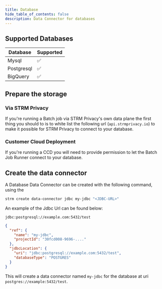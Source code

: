 ```yaml
---
title: Database
hide_table_of_contents: false
description: Data Connector for databases
---
```

## Supported Databases

| Database   | Supported |
|------------|-----------|
| Mysql      | ✅         |
| Postgresql | ✅         |
| BigQuery   | ✅          |

## Prepare the storage

### Via STRM Privacy
If you're running a Batch job via STRM Privacy's own data plane the first thing you should to is to white list the following url
(```api.strmprivacy.io```) to make it possible for STRM Privacy to connect to your database.

### Customer Cloud Deployment
If you're running a CCD you will need to provide permission to let the Batch Job Runner connect to your database.

## Create the data connector

A Database Data Connector can be created with the following command, using the 

```bash
strm create data-connector jdbc my-jdbc "<JDBC-URL>"
```

An example of the Jdbc Url can be found below:
```
jdbc:postgresql://example.com:5432/test
```

```json showLineNumbers
{
  "ref": {
    "name": "my-jdbc",
    "projectId": "30fcd008-9696-...."
  },
  "jdbcLocation": {
    "uri": "jdbc:postgresql://example.com:5432/test",
    "databaseType": "POSTGRES"
  }
}
```

This will create a data connector named `my-jdbc` for the database at uri `postgres://example:5432/test`.
